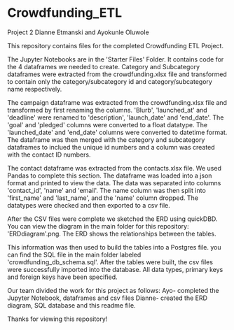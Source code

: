 # Crowdfunding_ETL

Project 2 
Dianne Etmanski and Ayokunle Oluwole

This repository contains files for the completed Crowdfunding ETL Project. 

The Jupyter Notebooks are in the 'Starter Files' Folder. 
It contains code for the 4 dataframes we needed to create. 
Category and Subcategory dataframes were extracted from the crowdfunding.xlsx file and transformed to contain only the category/subcategory id and 
category/subcategory name respectively. 

The campaign dataframe was extracted from the crowdfunding.xlsx file and transformed by first renaming the columns. 'Blurb', 'launched_at' and
'deadline' were renamed to 'description', 'launch_date' and 'end_date'. The 'goal' and 'pledged' columns were converted to a float datatype.
The 'launched_date' and 'end_date' columns were converted to datetime format. The dataframe was then merged with the category and 
subcategory dataframes to inclued the unique id numbers and a column was created with the contact ID numbers. 

The contact dataframe was extracted from the contacts.xlsx file. We used Pandas to complete this section. The dataframe was loaded into a json
format and printed to view the data. The data was separated into columns 'contact_id', 'name' and 'email'. The name column was then split into 'first_name'
and 'last_name', and the 'name' column dropped. The datatypes were checked and then exported to a csv file. 

After the CSV files were complete we sketched the ERD using quickDBD. You can view the diagram in the main folder for this repository: 'ERDdiagram'.png.
The ERD shows the relationships between the tables. 

This information was then used to build the tables into a Postgres file. you can find the SQL file in the main folder labeled 'crowdfunding_db_schema.sql'.
After the tables were built, the csv files were successfully imported into the database. All data types, primary keys and foreign keys have been specified.

Our team divided the work for this project as follows:
Ayo- completed the Jupyter Notebook, dataframes and csv files
Dianne- created the ERD diagram, SQL database and this readme file. 

Thanks for viewing this repository!

 
